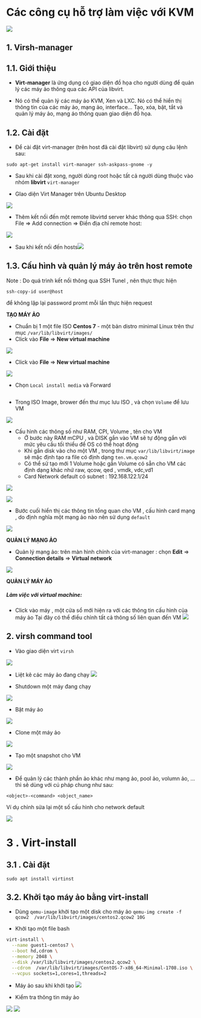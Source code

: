 # Các công cụ hỗ trợ làm việc với KVM


![](http://smilejay.com/wp-content/uploads/2013/03/libvirt-manage-hypervisors.jpg)


##  1. Virsh-manager 


## 1.1. Giới thiệu

-   **Virt-manager**  là ứng dụng có giao diện đồ họa cho người dùng để quản lý các máy ảo thông qua các API của libvirt.
    
-   Nó có thể quản lý các máy ảo KVM, Xen và LXC. Nó có thể hiển thị thông tin của các máy ảo, mạng ảo, interface… Tạo, xóa, bật, tắt và quản lý máy ảo, mạng áo thông quan giao diện đồ họa.

## 1.2. Cài đặt

-   Để cài đặt virt-manager (trên host đã cài đặt libvirt) sử dụng câu lệnh sau:

`sudo apt-get install virt-manager ssh-askpass-gnome -y`

-   Sau khi cài đặt xong, người dùng root hoặc tất cả người dùng thuộc vào nhóm **libvirt**
`virt-manager`

- GIao diện Virt Manager trên Ubuntu Desktop

![](https://i.imgur.com/Vhhupod.png)

- Thêm kết nối đến một remote libvirtd server khác thông qua SSH: chọn File => Add connection => Điền địa chỉ remote host:

![](https://imgur.com/wuI7R7V.png)


- Sau khi kết nối đến hosts![](https://imgur.com/t5AYpTU.png)

## 1.3. Cấu hình và quản lý máy ảo trên host remote

Note : Do quá trình kết nối thông qua SSH Tunel , nên thực thực hiện
````
ssh-copy-id user@host
```` 
để không lặp lại password promt mỗi lần thực hiện request

**TẠO MÁY ẢO**
- Chuẩn bị 1 một file ISO **Centos 7** - một bản distro minimal Linux trên thư mục `/var/lib/libvirt/images/`
- Click vào  **File**  =>  **New virtual machine**

![](https://imgur.com/HpHkyva.png)

- Click vào  **File**  =>  **New virtual machine** 

![](https://imgur.com/3NhV8D7.png)

- Chọn `Local install media`  và Forward

![]()

- Trong ISO Image, brower đến thư mục lưu ISO , và chọn `Volume` để lưu VM

![](https://imgur.com/NXuggx4.png)
 
- Cấu hình các thông số như RAM, CPI, Volume , tên cho VM
	 - Ở bước này RAM mCPU , và DISK gắn vào VM sẽ tự động gắn với mức yêu cầu tối thiểu để OS có thể hoạt động
	 - Khi gắn disk vào cho một VM , trong thư mục `var/lib/libvirt/image` sẽ mặc định tạo ra file có định dạng
 `ten.vm.qcow2`
	- Có thể sử tạo mới 1 Volume hoặc gắn Volume có sẵn cho VM các định dạng khác nhứ raw, qcow, qed
, vmdk, vdc,vd1
	- Card Network default có subnet : 192.168.122.1/24

![](https://imgur.com/NJ2pHwx.png)


![](https://imgur.com/1SipM5k.png)

- Bước cuối hiển thị các thông tin tổng quan cho VM , cấu hình card mạng , do định nghĩa một mạng ảo nào nên sử dụng `default` 

![](https://imgur.com/tqkTUjC.png)



**QUẢN LÝ MẠNG ẢO**

-   Quản lý mạng ảo: trên màn hình chính của virt-manager : chọn  **Edit**  =>  **Connection details**  =>  **Virtual network**

![](https://imgur.com/njOJk1I.png)



**QUẢN LÝ MÁY ẢO**

##### Làm việc với virtual machine:

-   Click vào máy , một cửa sổ mới hiện ra với các thông tin cấu hình của máy ảo
Tại đây có thể điều chỉnh tất cả thông số liên quan đến VM
![](https://imgur.com/ZRyhQ3k.png)


## 2. virsh command tool

- Vào giao diện virt `virsh`

![](https://imgur.com/hSfIWl8.png)


- Liệt kê các máy ảo đang chạy
![](https://imgur.com/SESppWo.png)

- Shutdown một máy đang chạy

![](https://imgur.com/unFsKj3.png)

- Bật máy ảo


![](https://imgur.com/ej2DyVF.png)

- Clone một máy ảo

![](https://imgur.com/WfvNInx.png)

- Tạo một snapshot cho VM

![](https://imgur.com/u9X0Onp.png)
-   Để quản lý các thành phần ảo khác như mạng ảo, pool ảo, volumn ảo, … thì sẽ dùng với cú pháp chung như sau:

`<object>-<command> <object_name>`

Ví dụ chỉnh sửa lại một số cấu hình cho network default

![](https://imgur.com/RqQfqvD.png)

# 3 . Virt-install

## 3.1 . Cài đặt

`sudo apt install virtinst`

## 3.2. Khởi tạo máy ảo bằng virt-install

- Dùng `qemu-image` khởi tạo một disk cho máy ảo
`qemu-img create -f qcow2  /var/lib/libvirt/images/centos2.qcow2 10G` 

- Khởi tạo một file bash

```bash
virt-install \
  --name guest1-centos7 \
  --boot hd,cdrom \
  --memory 2048 \
  --disk /var/lib/libvirt/images/centos2.qcow2 \
  --cdrom  /var/lib/libvirt/images/CentOS-7-x86_64-Minimal-1708.iso \
  --vcpus sockets=1,cores=1,threads=2


```

- Máy ảo sau khi khởi tạo
![](https://i.imgur.com/a77paeA.png)

- Kiểm tra thông tin máy ảo

![](https://i.imgur.com/bFA8BI2.png)
![](https://i.imgur.com/lgyEnvl.png)
